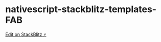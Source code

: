 # nativescript-stackblitz-templates-FAB

[Edit on StackBlitz ⚡️](https://stackblitz.com/edit/nativescript-stackblitz-templates-mnvzgh)